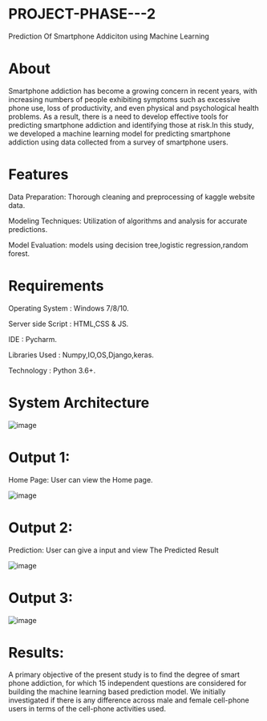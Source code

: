 # PROJECT-PHASE---2
Prediction Of Smartphone Addiciton using Machine Learning

# About

Smartphone addiction has become a growing concern in recent years, with increasing numbers of people exhibiting symptoms such as excessive phone use, loss of productivity, and even physical and psychological health problems. As a result, there is a need to develop effective tools for predicting smartphone addiction and identifying those at risk.In this study, we developed a machine learning model for predicting smartphone addiction using data collected from a survey of smartphone users.

# Features

Data Preparation: Thorough cleaning and preprocessing of kaggle website data.

Modeling Techniques: Utilization of algorithms and analysis for accurate predictions.

Model Evaluation: models using decision tree,logistic regression,random forest.

# Requirements

Operating System : Windows 7/8/10.

Server side Script : HTML,CSS & JS.

IDE : Pycharm.

Libraries Used : Numpy,IO,OS,Django,keras.

Technology : Python 3.6+.

# System Architecture

![image](https://github.com/prathima2002/project-phase-2/assets/108709865/3f4f2f72-aa44-4f08-aff5-ca22d85a7138)


# Output 1:

Home Page: User can view the Home page.

![image](https://github.com/prathima2002/project-phase-2/assets/108709865/8f60e33d-2942-4f09-b9b8-5e488db262ee)

# Output 2:

Prediction: User can give a input and view The Predicted Result

![image](https://github.com/prathima2002/project-phase-2/assets/108709865/535eefc5-c2c7-4aba-a508-21a2f90e8fd5)

# Output 3:

![image](https://github.com/prathima2002/project-phase-2/assets/108709865/cff19831-89bf-4599-aa5f-3f262ef290fa)

# Results:

A primary objective of the present study is to find the degree of smart phone addiction, for which 15 independent questions are considered for building the machine learning based prediction model. We initially investigated if there is any difference across male and female cell-phone users in terms of the cell-phone activities used.
